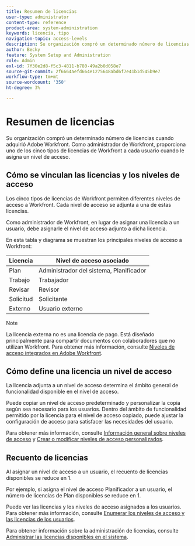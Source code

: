```yaml
---
title: Resumen de licencias
user-type: administrator
content-type: reference
product-area: system-administration
keywords: licencia, tipo
navigation-topic: access-levels
description: Su organización compró un determinado número de licencias cuando adquirió Adobe Workfront. Como administrador de Workfront, proporciona uno de los cinco tipos de licencias de Workfront a cada usuario cuando le asigna un nivel de acceso.
author: Becky
feature: System Setup and Administration
role: Admin
exl-id: 7f30e2d8-f5c3-4811-b780-49a2b0d058e7
source-git-commit: 2f6664aefd664e1275648abd6f7e41b1d545b9e7
workflow-type: tm+mt
source-wordcount: '350'
ht-degree: 3%

---
```


# Resumen de licencias

Su organización compró un determinado número de licencias cuando adquirió Adobe Workfront. Como administrador de Workfront, proporciona uno de los cinco tipos de licencias de Workfront a cada usuario cuando le asigna un nivel de acceso.

## Cómo se vinculan las licencias y los niveles de acceso

Los cinco tipos de licencias de Workfront permiten diferentes niveles de acceso a Workfront. Cada nivel de acceso se adjunta a una de estas licencias.

Como administrador de Workfront, en lugar de asignar una licencia a un usuario, debe asignarle el nivel de acceso adjunto a dicha licencia.

En esta tabla y diagrama se muestran los principales niveles de acceso a Workfront:

| Licencia | Nivel de acceso asociado |
|--- |--- |
| Plan | Administrador del sistema, Planificador |
| Trabajo | Trabajador |
| Revisar | Revisor |
| Solicitud | Solicitante |
| Externo | Usuario externo |

>[!NOTE]
>
>La licencia externa no es una licencia de pago. Está diseñado principalmente para compartir documentos con colaboradores que no utilizan Workfront. Para obtener más información, consulte [Niveles de acceso integrados en Adobe Workfront](/help/quicksilver/administration-and-setup/add-users/access-levels-and-object-permissions/default-access-levels-in-workfront.md).

## Cómo define una licencia un nivel de acceso

La licencia adjunta a un nivel de acceso determina el ámbito general de funcionalidad disponible en el nivel de acceso.

Puede copiar un nivel de acceso predeterminado y personalizar la copia según sea necesario para los usuarios. Dentro del ámbito de funcionalidad permitido por la licencia para el nivel de acceso copiado, puede ajustar la configuración de acceso para satisfacer las necesidades del usuario.

Para obtener más información, consulte [Información general sobre niveles de acceso](../../../administration-and-setup/add-users/access-levels-and-object-permissions/access-levels-overview.md) y [Crear o modificar niveles de acceso personalizados](../../../administration-and-setup/add-users/configure-and-grant-access/create-modify-access-levels.md).

## Recuento de licencias

Al asignar un nivel de acceso a un usuario, el recuento de licencias disponibles se reduce en 1.

Por ejemplo, si asigna el nivel de acceso Planificador a un usuario, el número de licencias de Plan disponibles se reduce en 1.

Puede ver las licencias y los niveles de acceso asignados a los usuarios. Para obtener más información, consulte [Enumerar los niveles de acceso y las licencias de los usuarios](../../../administration-and-setup/add-users/access-levels-and-object-permissions/list-access-levels-and-licenses-for-your-users.md).

Para obtener información sobre la administración de licencias, consulte [Administrar las licencias disponibles en el sistema](../../../administration-and-setup/get-started-wf-administration/manage-available-licenses-in-your-system.md).
